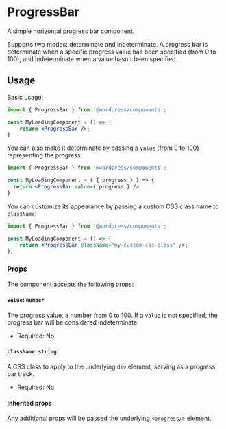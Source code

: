 # ProgressBar

A simple horizontal progress bar component.

Supports two modes: determinate and indeterminate. A progress bar is determinate when a specific progress value has been specified (from 0 to 100), and indeterminate when a value hasn't been specified.

## Usage

Basic usage:

```jsx
import { ProgressBar } from '@wordpress/components';

const MyLoadingComponent = () => {
	return <ProgressBar />;
}
```

You can also make it determinate by passing a `value` (from 0 to 100) representing the progress:

```jsx
import { ProgressBar } from '@wordpress/components';

const MyLoadingComponent = ( { progress } ) => {
  return <ProgressBar value={ progress } />
}
```

You can customize its appearance by passing a custom CSS class name to `className`:


```jsx
import { ProgressBar } from '@wordpress/components';

const MyLoadingComponent = () => {
	return <ProgressBar className="my-custom-css-class" />;
};
```

### Props

The component accepts the following props:

#### `value`: `number`

The progress value, a number from 0 to 100.
If a `value` is not specified, the progress bar will be considered indeterminate.

-   Required: No

#### `className`: `string`

A CSS class to apply to the underlying `div` element, serving as a progress bar track.

- Required: No

#### Inherited props

Any additional props will be passed the underlying `<progress/>` element.
